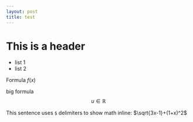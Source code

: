 ```yaml
---
layout: post
title: test 
---
```



# This is a header

* list 1
* list 2

Formula $f(x)$

big formula 
$$
u \in \mathbb{R} 
$$

This sentence uses `$` delimiters to show math inline: $\sqrt{3x-1}+(1+x)^2$
